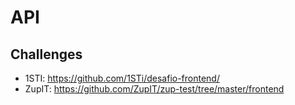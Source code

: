 # API

## Challenges

- 1STI: https://github.com/1STi/desafio-frontend/
- ZupIT: https://github.com/ZupIT/zup-test/tree/master/frontend
